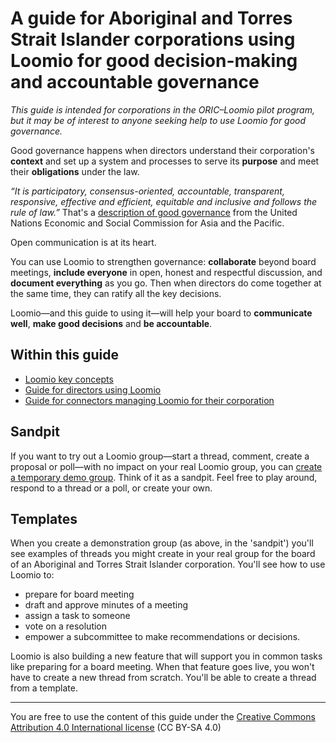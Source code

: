 # A guide for Aboriginal and Torres Strait Islander corporations using Loomio for good decision-making and accountable governance

*This guide is intended for corporations in the ORIC–Loomio pilot program, but it may be of interest to anyone seeking help to use Loomio for good governance.*

Good governance happens when directors understand their corporation's **context** and set up a system and processes to serve its **purpose** and meet their **obligations** under the law.

*“It is participatory, consensus-oriented, accountable, transparent, responsive, effective and efficient, equitable and inclusive and follows the rule of law.”* That's a [description of good governance](https://www.unescap.org/sites/default/d8files/knowledge-products/good-governance.pdf) from the United Nations Economic and Social Commission for Asia and the Pacific.

Open communication is at its heart.

You can use Loomio to strengthen governance: **collaborate** beyond board meetings, **include everyone** in open, honest and respectful discussion, and **document everything** as you go. Then when directors do come together at the same time, they can ratify all the key decisions.

Loomio—and this guide to using it—will help your board to **communicate well**, **make good decisions** and **be accountable**.

## Within this guide
- [Loomio key concepts](key-concepts-oric.md)
- [Guide for directors using Loomio](guide-directors.md)
- [Guide for connectors managing Loomio for their corporation](guide-connectors.md)

## Sandpit
If you want to try out a Loomio group—start a thread, comment, create a proposal or poll—with no impact on your real Loomio group, you can [create a temporary demo group](https://decisions.oric.gov.au/try). Think of it as a sandpit. Feel free to play around, respond to a thread or a poll, or create your own. 

## Templates
When you create a demonstration group (as above, in the 'sandpit') you'll see examples of threads you might create in your real group for the board of an Aboriginal and Torres Strait Islander corporation. You'll see how to use Loomio to:
- prepare for board meeting
- draft and approve minutes of a meeting
- assign a task to someone
- vote on a resolution
- empower a subcommittee to make recommendations or decisions.  

Loomio is also building a new feature that will support you in common tasks like preparing for a board meeting. When that feature goes live, you won't have to create a new thread from scratch. You'll be able to create a thread from a template.

---
You are free to use the content of this guide under the [Creative Commons Attribution 4.0 International license](https://creativecommons.org/licenses/by-sa/4.0/) (CC BY-SA 4.0) 
